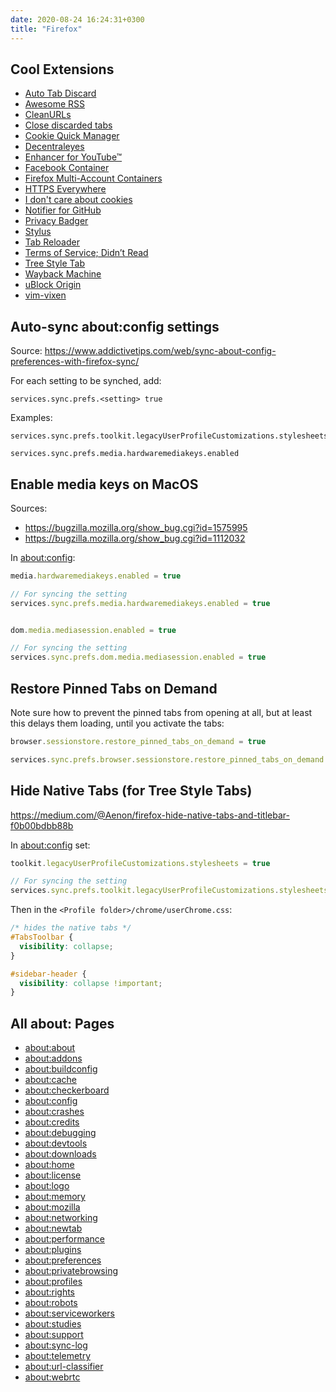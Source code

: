 ```yaml
---
date: 2020-08-24 16:24:31+0300
title: "Firefox"
---
```


## Cool Extensions

- [Auto Tab Discard](https://addons.mozilla.org/en-US/firefox/addon/auto-tab-discard/)
- [Awesome RSS](https://addons.mozilla.org/en-US/firefox/addon/awesome-rss/)
- [CleanURLs](https://addons.mozilla.org/en-US/firefox/addon/clearurls/)
- [Close discarded tabs](https://addons.mozilla.org/en-US/firefox/addon/close-discarded-tabs/)
- [Cookie Quick Manager](https://addons.mozilla.org/en-US/firefox/addon/cookie-quick-manager/)
- [Decentraleyes](https://addons.mozilla.org/en-US/firefox/addon/decentraleyes/)
- [Enhancer for YouTube™](https://addons.mozilla.org/en-US/firefox/addon/enhancer-for-youtube/)
- [Facebook Container](https://addons.mozilla.org/en-US/firefox/addon/facebook-container/)
- [Firefox Multi-Account Containers](https://addons.mozilla.org/en-US/firefox/addon/multi-account-containers/)
- [HTTPS Everywhere](https://addons.mozilla.org/en-US/firefox/addon/https-everywhere/)
- [I don't care about cookies](https://addons.mozilla.org/en-US/firefox/addon/i-dont-care-about-cookies/)
- [Notifier for GitHub](https://addons.mozilla.org/en-US/firefox/addon/notifier-for-github/)
- [Privacy Badger](https://privacybadger.org/)
- [Stylus](https://addons.mozilla.org/en-US/firefox/addon/styl-us/)
- [Tab Reloader](https://addons.mozilla.org/en-US/firefox/addon/tab-reloader/)
- [Terms of Service; Didn’t Read](https://addons.mozilla.org/en-US/firefox/addon/terms-of-service-didnt-read/)
- [Tree Style Tab](https://addons.mozilla.org/en-US/firefox/addon/tree-style-tab/)
- [Wayback Machine](https://addons.mozilla.org/en-US/firefox/addon/wayback-machine_new/)
- [uBlock Origin](https://addons.mozilla.org/en-US/firefox/addon/ublock-origin/)
- [vim-vixen](https://github.com/ueokande/vim-vixen)

## Auto-sync about:config settings

Source:
<https://www.addictivetips.com/web/sync-about-config-preferences-with-firefox-sync/>

For each setting to be synched, add:

``` 
services.sync.prefs.<setting> true
```

Examples:

```
services.sync.prefs.toolkit.legacyUserProfileCustomizations.stylesheets

services.sync.prefs.media.hardwaremediakeys.enabled
```

## Enable media keys on MacOS

Sources:

- <https://bugzilla.mozilla.org/show_bug.cgi?id=1575995>
- <https://bugzilla.mozilla.org/show_bug.cgi?id=1112032>

In [about:config](about:config):

```js
media.hardwaremediakeys.enabled = true

// For syncing the setting
services.sync.prefs.media.hardwaremediakeys.enabled = true


dom.media.mediasession.enabled = true

// For syncing the setting
services.sync.prefs.dom.media.mediasession.enabled = true
```

## Restore Pinned Tabs on Demand

Note sure how to prevent the pinned tabs from opening at all, but at least this delays them loading, until you activate the tabs:

``` js
browser.sessionstore.restore_pinned_tabs_on_demand = true

services.sync.prefs.browser.sessionstore.restore_pinned_tabs_on_demand = true
```

## Hide Native Tabs (for Tree Style Tabs)

<https://medium.com/@Aenon/firefox-hide-native-tabs-and-titlebar-f0b00bdbb88b>

In [about:config](about:config) set:

``` js
toolkit.legacyUserProfileCustomizations.stylesheets = true

// For syncing the setting
services.sync.prefs.toolkit.legacyUserProfileCustomizations.stylesheets = true
```

Then in the `<Profile folder>/chrome/userChrome.css`:

``` css
/* hides the native tabs */
#TabsToolbar {
  visibility: collapse;
}

#sidebar-header {
  visibility: collapse !important;
}
```

## All about: Pages

- [about:about](about:about)
- [about:addons](about:addons)
- [about:buildconfig](about:buildconfig)
- [about:cache](about:cache)
- [about:checkerboard](about:checkerboard)
- [about:config](about:config)
- [about:crashes](about:crashes)
- [about:credits](about:credits)
- [about:debugging](about:debugging)
- [about:devtools](about:devtools)
- [about:downloads](about:downloads)
- [about:home](about:home)
- [about:license](about:license)
- [about:logo](about:logo)
- [about:memory](about:memory)
- [about:mozilla](about:mozilla)
- [about:networking](about:networking)
- [about:newtab](about:newtab)
- [about:performance](about:performance)
- [about:plugins](about:plugins)
- [about:preferences](about:preferences)
- [about:privatebrowsing](about:privatebrowsing)
- [about:profiles](about:profiles)
- [about:rights](about:rights)
- [about:robots](about:robots)
- [about:serviceworkers](about:serviceworkers)
- [about:studies](about:studies)
- [about:support](about:support)
- [about:sync-log](about:sync-log)
- [about:telemetry](about:telemetry)
- [about:url-classifier](about:url-classifier)
- [about:webrtc](about:webrtc)
